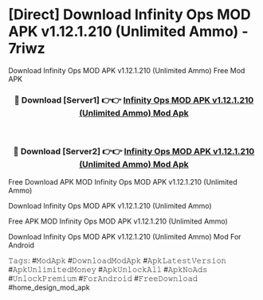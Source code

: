 # [Direct] Download Infinity Ops MOD APK v1.12.1.210 (Unlimited Ammo) - 7riwz
Download Infinity Ops MOD APK v1.12.1.210 (Unlimited Ammo) Free Mod APK

<div align="center">
<h3>🔴 Download [Server1] 👉👉 <a href="https://apk-comot.site?title=Infinity_Ops_MOD_APK_v1.12.1.210_(Unlimited_Ammo)">Infinity Ops MOD APK v1.12.1.210 (Unlimited Ammo) Mod Apk</a></h3><br>

<h3>🔴 Download [Server2] 👉👉 <a href="https://apk-comot.site?title=Infinity_Ops_MOD_APK_v1.12.1.210_(Unlimited_Ammo)">Infinity Ops MOD APK v1.12.1.210 (Unlimited Ammo) Mod Apk</a></h3>
</div>


Free Download APK MOD Infinity Ops MOD APK v1.12.1.210 (Unlimited Ammo)

Download Infinity Ops MOD APK v1.12.1.210 (Unlimited Ammo) 

Free APK MOD Infinity Ops MOD APK v1.12.1.210 (Unlimited Ammo) 

Download Infinity Ops MOD APK v1.12.1.210 (Unlimited Ammo) Mod For Android

𝚃𝚊𝚐𝚜: #𝙼𝚘𝚍𝙰𝚙𝚔 #𝙳𝚘𝚠𝚗𝚕𝚘𝚊𝚍𝙼𝚘𝚍𝙰𝚙𝚔 #𝙰𝚙𝚔𝙻𝚊𝚝𝚎𝚜𝚝𝚅𝚎𝚛𝚜𝚒𝚘𝚗 #𝙰𝚙𝚔𝚄𝚗𝚕𝚒𝚖𝚒𝚝𝚎𝚍𝙼𝚘𝚗𝚎𝚢 #𝙰𝚙𝚔𝚄𝚗𝚕𝚘𝚌𝚔𝙰𝚕𝚕 #𝙰𝚙𝚔𝙽𝚘𝙰𝚍𝚜 #𝚄𝚗𝚕𝚘𝚌𝚔𝙿𝚛𝚎𝚖𝚒𝚞𝚖 #𝙵𝚘𝚛𝙰𝚗𝚍𝚛𝚘𝚒𝚍 #𝙵𝚛𝚎𝚎𝙳𝚘𝚠𝚗𝚕𝚘𝚊𝚍 #home_design_mod_apk